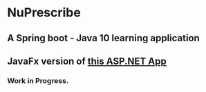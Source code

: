 # NuPrescribe 

## A Spring boot - Java 10 learning application

## JavaFx version of [this ASP.NET App](https://github.com/dermatologist/nu-prescriber)

### Work in Progress.